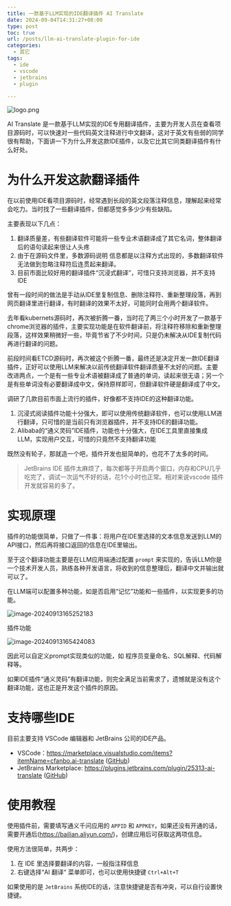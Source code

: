 ```yaml
---
title: 一款基于LLM实现的IDE翻译插件 AI Translate
date: 2024-09-04T14:31:27+08:00
type: post
toc: true
url: /posts/llm-ai-translate-plugin-for-ide
categories:
  - 其它
tags:
  - ide
  - vscode
  - jetbrains
  - plugin
 
---
```


![logo.png](https://blogstatic.haohtml.com/uploads/2024/09/logo.png)

AI Translate 是一款基于LLM实现的IDE专用翻译插件，主要为开发人员在查看项目源码时，可以快速对一些代码英文注释进行中文翻译，这对于英文有些弱的同学很有帮助，下面讲一下为什么开发这款IDE插件，以及它比其它同类翻译插件有什么好处。



# 为什么开发这款翻译插件

在以前使用IDE看项目源码时，经常遇到长段的英文段落注释信息，理解起来经常会吃力。当时找了一些翻译插件，但都感觉多多少少有些缺陷。

主要表现以下几点：

1. 翻译质量差，有些翻译软件可能将一些专业术语翻译成了其它名词，整体翻译后的语句读起来很让人头疼
2. 由于在源码文件里，多数源码说明 信息都是以注释方式出现的，多数翻译软件无法做到忽略注释符后连贯起来翻译。
3. 目前市面比较好用的翻译插件“沉浸式翻译”，可惜只支持浏览器，并不支持IDE

曾有一段时间的做法是手动从IDE里复制信息、删除注释符、重新整理段落，再到网页翻译里进行翻译，有时翻译的效果不太好，可能同时会用两个翻译软件。

去年看kubernets源码时，再次被折腾一番，当时花了两三个小时开发了一款基于chrome浏览器的插件，主要实现功能是在软件翻译前，将注释符移除和重新整理段落，这样效果稍微好一些，毕竟节省了不少时间，只是仍未解决从IDE复制代码再进行翻译的问题。

前段时间看ETCD源码时，再次被这个折腾一番，最终还是决定开发一款IDE翻译插件，正好可以使用LLM来解决以前传统翻译软件翻译质量不太好的问题。主要改进两点，一个是有一些专业术语被翻译成了普通的单词，读起来很无语；另一个是有些单词没有必要翻译成中文，保持原样即可，但翻译软件硬是翻译成了中文。

调研了几款目前市面上流行的插件，好像都不支持IDE的这种翻译功能。

1. 沉浸式阅读插件功能十分强大，即可以使用传统翻译软件，也可以使用LLM进行翻译，只可惜的是当前只有浏览器插件，并不支持IDE的翻译功能。
2. Alibaba的“通义灵码”IDE插件，功能也十分强大，在IDE工具里直接集成LLM，实现用户交互，可惜的只竟然不支持翻译功能

既然没有轮子，那就造一个吧，插件开发也挺简单的，也花不了太多的时间。

> JetBrains  IDE 插件太麻烦了，每次都等于开启两个窗口，内存和CPU几乎吃完了，调试一次运气不好的话，花1个小时也正常。相对来说vscode 插件开发就容易的多了。

# 实现原理

插件的功能很简单，只做了一件事：将用户在IDE里选择的文本信息发送到LLM的API接口，然后再将接口返回的信息在IDE里输出。

至于这个翻译功能主要是在LLM应用端通过配置 `prompt` 来实现的，告诉LLM你是一个技术开发人员，熟练各种开发语言，将收到的信息整理后，翻译中文并输出就可以了。

在LLM端可以配置多种功能，如是否启用“记忆”功能和一些插件，以实现更多的功能。

![image-20240913165252183](https://blogstatic.haohtml.com//uploads/2024/09/image-20240913165252183.png)

插件功能

![image-20240913165424083](https://blogstatic.haohtml.com//uploads/2024/09/image-20240913165424083.png)

因此可以自定义prompt实现类似的功能，如 程序员变量命名、SQL解释、代码解释等。

如果IDE插件“通义灵码”有翻译功能，则完全满足当前需求了，遗憾就是没有这个翻译功能，这也正是开发这个插件的原因。

# 支持哪些IDE

目前主要支持 VSCode 编辑器和 JetBrains 公司的IDE产品。

- VSCode：https://marketplace.visualstudio.com/items?itemName=cfanbo.ai-translate  ([GitHub](https://github.com/cfanbo/ai-translate))
- JetBrains Marketplace: https://plugins.jetbrains.com/plugin/25313-ai-translate ([GitHub](https://github.com/cfanbo/intellij-ai-translate))



# 使用教程

使用插件前，需要填写通义千问应用的 `APPID` 和  `APPKEY`，如果还没有开通的话，需要开通后(https://bailian.aliyun.com/)，创建应用后可获取这两项信息。

使用方法很简单，共两步：

1. 在  IDE 里选择要翻译的内容，一般指注释信息
2. 右键选择“AI 翻译“ 菜单即可，也可以使用快捷键 `Ctrl+Alt+T`

如果使用的是 `JetBrains` 系统IDE的话，注意快捷键是否有冲突，可以自行设置快捷键。







